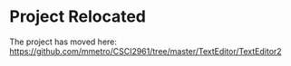 # Project Relocated

The project has moved here: https://github.com/mmetro/CSCI2961/tree/master/TextEditor/TextEditor2
